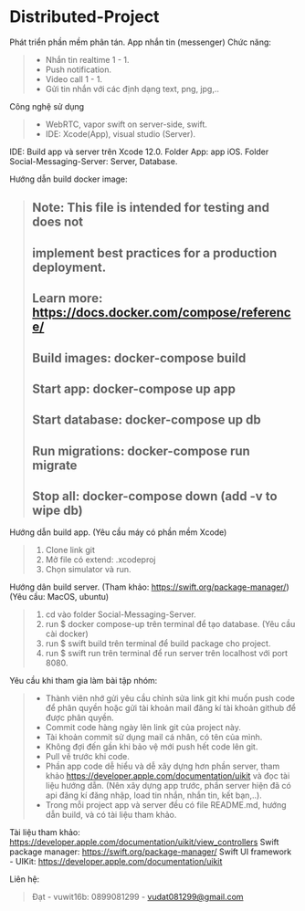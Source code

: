 # Distributed-Project
Phát triển phần mềm phân tán.
App nhắn tin (messenger)
Chức năng: 
> - Nhắn tin realtime 1 - 1.
> - Push notification.
> - Video call 1 - 1.
> - Gửi tin nhắn với các định dạng text, png, jpg,..

Công nghệ sử dụng
> - WebRTC, vapor swift on server-side, swift.
> - IDE: Xcode(App), visual studio (Server).

IDE: Build app và server trên Xcode 12.0.
Folder App: app iOS.
Folder Social-Messaging-Server: Server, Database.

Hướng dẫn build docker image:
> ## Note: This file is intended for testing and does not
> ## implement best practices for a production deployment.
> ##
> ## Learn more: https://docs.docker.com/compose/reference/
> ##
> ##   Build images: docker-compose build
> ##      Start app: docker-compose up app
> ## Start database: docker-compose up db
> ## Run migrations: docker-compose run migrate
> ##       Stop all: docker-compose down (add -v to wipe db)

Hướng dẫn build app. (Yêu cầu máy có phần mềm Xcode)
> 1. Clone link git
> 2. Mở file có extend: .xcodeproj
> 3. Chọn simulator và run.

Hướng dân build server. (Tham khảo: https://swift.org/package-manager/)
(Yêu cầu: MacOS, ubuntu)
> 1. cd vào folder Social-Messaging-Server.
> 2. run $ docker compose-up trên terminal để tạo database. (Yêu cầu cài docker)
> 3. run $ swift build trên terminal để build package cho project.
> 4. run $ swift run trên terminal để run server trên localhost với port 8080.

Yêu cầu khi tham gia làm bài tập nhóm: 
> - Thành viên nhớ gửi yêu cầu chỉnh sửa link git khi muốn push code để phân quyền hoặc gửi tài khoản mail đăng kí tài khoản github để được phân quyền.
> - Commit code hàng ngày lên link git của project này.
> - Tài khoản commit sử dụng mail cá nhân, có tên của mình.
> - Không đợi đến gần khi bảo vệ mới push hết code lên git.
> - Pull về trước khi code.
> - Phần app code dễ hiểu và dễ xây dựng hơn phần server, tham khảo https://developer.apple.com/documentation/uikit và đọc tài liệu hướng dẫn. (Nên xây dựng app trước, phần server hiện đã có api đăng kí đăng nhập, load tin nhắn, nhắn tin, kết bạn,..).
> - Trong mỗi project app và server đều có file README.md, hướng dẫn build, và có tài liệu tham khảo.

Tài liệu tham khảo:
https://developer.apple.com/documentation/uikit/view_controllers
Swift package manager: https://swift.org/package-manager/
Swift UI framework - UIKit: https://developer.apple.com/documentation/uikit

Liên hệ:
> Đạt - vuwit16b: 0899081299 - vudat081299@gmail.com

